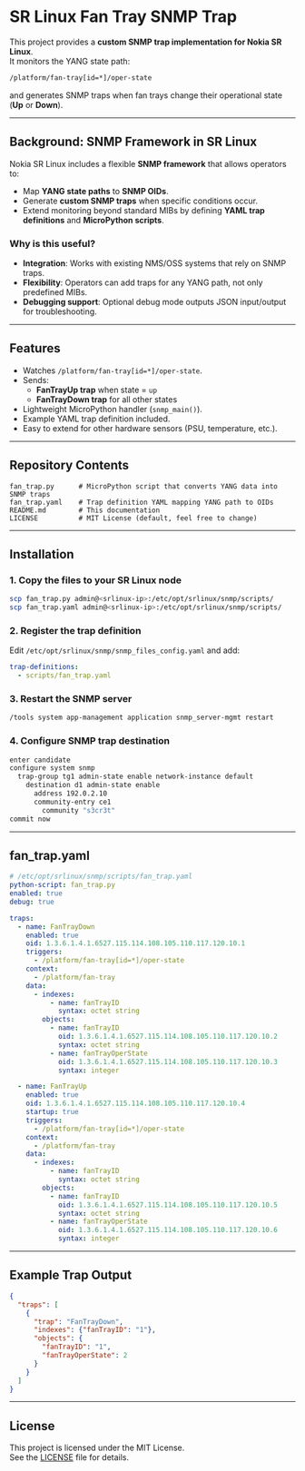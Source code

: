 # SR Linux Fan Tray SNMP Trap

This project provides a **custom SNMP trap implementation for Nokia SR Linux**.  
It monitors the YANG state path:

```bash
/platform/fan-tray[id=*]/oper-state
```

and generates SNMP traps when fan trays change their operational state (**Up** or **Down**).

---

## Background: SNMP Framework in SR Linux

Nokia SR Linux includes a flexible **SNMP framework** that allows operators to:

- Map **YANG state paths** to **SNMP OIDs**.
- Generate **custom SNMP traps** when specific conditions occur.
- Extend monitoring beyond standard MIBs by defining **YAML trap definitions** and **MicroPython scripts**.

### Why is this useful?

- **Integration**: Works with existing NMS/OSS systems that rely on SNMP traps.
- **Flexibility**: Operators can add traps for any YANG path, not only predefined MIBs.
- **Debugging support**: Optional debug mode outputs JSON input/output for troubleshooting.

---

## Features

- Watches `/platform/fan-tray[id=*]/oper-state`.
- Sends:
  - **FanTrayUp trap** when state = `up`
  - **FanTrayDown trap** for all other states
- Lightweight MicroPython handler (`snmp_main()`).
- Example YAML trap definition included.
- Easy to extend for other hardware sensors (PSU, temperature, etc.).

---

## Repository Contents

```
fan_trap.py      # MicroPython script that converts YANG data into SNMP traps
fan_trap.yaml    # Trap definition YAML mapping YANG path to OIDs
README.md        # This documentation
LICENSE          # MIT License (default, feel free to change)
```

---

## Installation

### 1. Copy the files to your SR Linux node

```bash
scp fan_trap.py admin@<srlinux-ip>:/etc/opt/srlinux/snmp/scripts/
scp fan_trap.yaml admin@<srlinux-ip>:/etc/opt/srlinux/snmp/scripts/
```

### 2. Register the trap definition

Edit `/etc/opt/srlinux/snmp/snmp_files_config.yaml` and add:

```yaml
trap-definitions:
  - scripts/fan_trap.yaml
```

### 3. Restart the SNMP server

```bash
/tools system app-management application snmp_server-mgmt restart
```

### 4. Configure SNMP trap destination

```bash
enter candidate
configure system snmp
  trap-group tg1 admin-state enable network-instance default
    destination d1 admin-state enable
      address 192.0.2.10
      community-entry ce1
        community "s3cr3t"
commit now
```

---

## fan_trap.yaml

```yaml
# /etc/opt/srlinux/snmp/scripts/fan_trap.yaml
python-script: fan_trap.py
enabled: true
debug: true

traps:
  - name: FanTrayDown
    enabled: true
    oid: 1.3.6.1.4.1.6527.115.114.108.105.110.117.120.10.1
    triggers:
      - /platform/fan-tray[id=*]/oper-state
    context:
      - /platform/fan-tray
    data:
      - indexes:
          - name: fanTrayID
            syntax: octet string
        objects:
          - name: fanTrayID
            oid: 1.3.6.1.4.1.6527.115.114.108.105.110.117.120.10.2
            syntax: octet string
          - name: fanTrayOperState
            oid: 1.3.6.1.4.1.6527.115.114.108.105.110.117.120.10.3
            syntax: integer

  - name: FanTrayUp
    enabled: true
    oid: 1.3.6.1.4.1.6527.115.114.108.105.110.117.120.10.4
    startup: true
    triggers:
      - /platform/fan-tray[id=*]/oper-state
    context:
      - /platform/fan-tray
    data:
      - indexes:
          - name: fanTrayID
            syntax: octet string
        objects:
          - name: fanTrayID
            oid: 1.3.6.1.4.1.6527.115.114.108.105.110.117.120.10.5
            syntax: octet string
          - name: fanTrayOperState
            oid: 1.3.6.1.4.1.6527.115.114.108.105.110.117.120.10.6
            syntax: integer
```

---

## Example Trap Output

```json
{
  "traps": [
    {
      "trap": "FanTrayDown",
      "indexes": {"fanTrayID": "1"},
      "objects": {
        "fanTrayID": "1",
        "fanTrayOperState": 2
      }
    }
  ]
}
```
---

## License

This project is licensed under the MIT License.  
See the [LICENSE](LICENSE) file for details.
